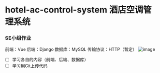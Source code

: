 # hotel-ac-control-system 酒店空调管理系统
### SE小组作业
前端：Vue
后端：Django
数据库：MySQL
传输协议：HTTP（暂定）
![image](https://github.com/zhengyangWang1/hotel-ac-control-system/assets/94629354/3737dfd6-842d-4a70-b48e-4a792a469add)


- [ ] 学习各自的内容（前端、后端、数据库）
- [ ] 学习用Git上传代码

